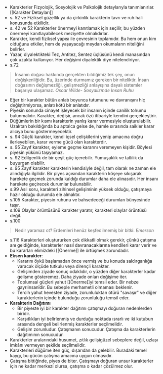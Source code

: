- Karakterler Fizyolojik, Sosyolojik ve Psikolojik detaylarıyla tanımlanırlar. [[Karakter Detayları]]
- s. 52 ve Fiziksel güzellik ya da çirkinlik karakterin tavrı ve ruh hali konusunda etkilidir.
- s. 42 ve 52 Karakterler önermeyi kanıtlamak için seçilir, bu yüzden önermeyi kanıtlayabilecek meziyette olmalıdırlar.
- Karakter, kendi fiziksel yapısı ile çevresinin toplamıdır. Bu hem onun kim olduğunu etkiler, hem de yaşayacağı meydan okumaların niteliğini belirler.
- Yazar, diyalektikteki Tez, Antitez, Sentez üçlüsünü kendi manasından çok uzakta kullanıyor. Her değişimi diyalektik diye nitelendiriyor.
- s.72
> İnsanın doğası hakkında gerçekten bildiğimiz tek şey, onun değişkenliğidir. Bu, üzerinde durmamız gereken bir niteliktir. İnsan doğasının değişmezliği, gelişmezliği anlayışına dayalı sistemler başarıya ulaşamaz.
> *Oscar Wilde- Sosyalizmde İnsan Ruhu*
- Eğer bir karakter bütün anlatı boyunca tutumunu ve davranışını hiç değiştirmiyorsa, anlatı kötü bir anlatıdır.
- Piyesin sonunda cinayet işleyecek bir insanın içinde canilik tohumu bulunmalıdır. Karakter, değişir, ancak özü itibariyle kendini gerçekleştirir.
- Düğümlerin bir kısmı karakterin yanlış karar vermesiyle oluşturulabilir. Uzaktan bakıldığında bu aptalca gelse de, hamle sırasında saikler karar alıcıya bunu göstermeyecektir.
- s. 94 Güçlü karakter, kendi içsel çelişkilerini yenip amacına doğru ilerleyebilen, karar verme gücü olan karakterdir.
- s. 95 Zayıf karakter, eyleme geçme kararını veremeyen kişidir. Böylesi piyesin yükünü taşıyamaz.
- s. 92 Edilgenlik de bir çeşit güç içerebilir. Yumuşaklık ve tatlılık da buyurgan olabilir.
- s. 95 Zayıf karakter karakterin kendisiyle değil, tam olarak ne zaman ele alındığıyla ilgilidir. Bir piyes açısından karakterin köşeye sıkışarak harekete geçmek zorunda kaldığı durumlar daha ele alınasıdır. Her insanı harekete geçirecek durumlar bulunabilir.
- s.99 Asıl soru, karakteri zihinsel gelişiminin yüksek olduğu, çatışmaya hazır olduğu durumda ele almaktır.
- s.105 Karakter, piyesin ruhunu ve bahsedeceği durumları bünyesinde taşır.
- s.109 Olaylar örüntüsünü karakter yaratır, karakteri olaylar örüntüsü değil.
- s.100 
> Nedir yaramaz ot? Erdemleri henüz keşfedilmemiş bir bitki.
> *Emerson*
- s.116 Karakterleri oluştururken çok dikkatli olmak gerekir, çünkü çatışma anı geldiğinde, karakterler nasıl davranacaklarına kendileri karar verir ve bu kararları elimizdeki [[Önerme]] ile örtüşmek zorundadır.
- **Eksen karakter**: 
	- Kararını öykü başlamadan önce vermiş ve bu konuda saldırganlığa varacak ölçüde tutkulu veya dirençli karakter.
	- Gelişimden ziyade sonuç odaklıdır, o yüzden diğer karakterler kadar gelişme gösteremez. Daha ziyade onları değişime iter.
	- Toplumsal güçleri yahut [[Önerme]]yi temsil eder. Bir nebze gayrıinsanîdir. Bu sebeple merhametli olmaması beklenir.
	- Tercih yahut hevesten ziyade, zorunluluktan ötürü "savaşır" ve diğer karakterlerin içinde bulunduğu zorunluluğu temsil eder.
- **Karakterin Dağıtımı**
	- Bir piyeste iyi bir karakter dağıtımı çatışmayı doğuran nedenlerden biridir.
	- Karşıtlıkları iyi belirlenmiş ve durduğu noktada ısrarlı ve iki kutubun arasında dengeli belirlenmiş karakterler seçilmelidir.
	- Gelişim zorunludur. Çatışmanın sonucudur. Çatışma da karakterlerin dağıtımının sonucudur.
- Karakterler aralarındaki husumet, zıtlık gelişigüzel sebeplere değil, uzlaşı imkânı vermeyen şekilde seçilmelidir.
- Karakterleri düğüme iten güç, dışarıdan da gelebilir. Buradaki temel kaygı, bu gücün çatışma amacına uygun olmasıdır.
- Çatışma bittiğinde, piyes de biter. Çatışmayı doğuran unsur karakterler için ne kadar merkezi olursa, çatışma o kadar çözülmez olur.